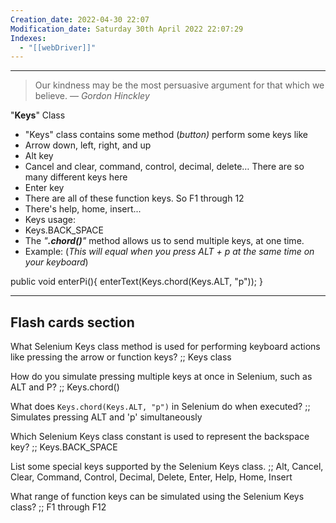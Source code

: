 ```yaml
---
Creation_date: 2022-04-30 22:07
Modification_date: Saturday 30th April 2022 22:07:29
Indexes:
  - "[[webDriver]]"
---
```


----

> Our kindness may be the most persuasive argument for that which we believe.
> — <cite>Gordon Hinckley</cite>

"**Keys**" Class

-   "Keys" class contains some method (_button)_ perform some keys like
-   Arrow down, left, right, and up
-   Alt key
-   Cancel and clear, command, control, decimal, delete… There are so many different keys here
-   Enter key
-   There are all of these function keys. So F1 through 12
-   There's help, home, insert...
-   Keys usage:
-   Keys.BACK_SPACE
-   The _"**.chord()**"_ method allows us to send multiple keys, at one time.
-   Example: (_This will equal when you press ALT + p at the same time on your keyboard_)

public void enterPi(){
    enterText(Keys.chord(Keys.ALT, "p"));
}





---
## Flash cards section

What Selenium Keys class method is used for performing keyboard actions like pressing the arrow or function keys? ;; Keys class
<!--SR:!2024-05-08,1,230-->
How do you simulate pressing multiple keys at once in Selenium, such as ALT and P? ;; Keys.chord()
<!--SR:!2024-05-08,1,230-->
What does `Keys.chord(Keys.ALT, "p")` in Selenium do when executed? ;; Simulates pressing ALT and 'p' simultaneously
<!--SR:!2024-05-08,1,230-->
Which Selenium Keys class constant is used to represent the backspace key? ;; Keys.BACK_SPACE
<!--SR:!2024-05-08,1,230-->
List some special keys supported by the Selenium Keys class. ;; Alt, Cancel, Clear, Command, Control, Decimal, Delete, Enter, Help, Home, Insert
<!--SR:!2024-05-08,1,230-->
What range of function keys can be simulated using the Selenium Keys class? ;; F1 through F12
<!--SR:!2024-05-08,1,230-->